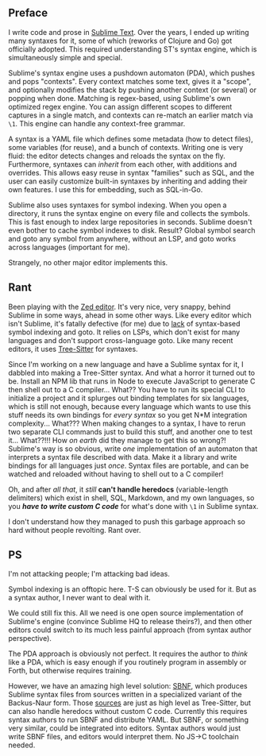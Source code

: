 ## Preface

I write code and prose in [Sublime Text](https://sublimetext.com). Over the years, I ended up writing many syntaxes for it, some of which (reworks of Clojure and Go) got officially adopted. This required understanding ST's syntax engine, which is simultaneously simple and special.

Sublime's syntax engine uses a pushdown automaton (PDA), which pushes and pops "contexts". Every context matches some text, gives it a "scope", and optionally modifies the stack by pushing another context (or several) or popping when done. Matching is regex-based, using Sublime's own optimized regex engine. You can assign different scopes to different captures in a single match, and contexts can re-match an earlier match via `\1`. This engine can handle any context-free grammar.

A syntax is a YAML file which defines some metadata (how to detect files), some variables (for reuse), and a bunch of contexts. Writing one is very fluid: the editor detects changes and reloads the syntax on the fly. Furthermore, syntaxes can _inherit_ from each other, with additions and overrides. This allows easy reuse in syntax "families" such as SQL, and the user can easily customize built-in syntaxes by inheriting and adding their own features. I use this for embedding, such as SQL-in-Go.

Sublime also uses syntaxes for symbol indexing. When you open a directory, it runs the syntax engine on every file and collects the symbols. This is fast enough to index large repositories in seconds. Sublime doesn't even bother to cache symbol indexes to disk. Result? Global symbol search and goto any symbol from anywhere, without an LSP, and goto works across languages (important for me).

Strangely, no other major editor implements this.

## Rant

Been playing with the [Zed editor](https://zed.dev). It's very nice, very snappy, behind Sublime in some ways, ahead in some other ways. Like every editor which isn't Sublime, it's fatally defective (for me) due to [lack](https://github.com/zed-industries/zed/issues/13307) of syntax-based symbol indexing and goto. It relies on LSPs, which don't exist for many languages and don't support cross-language goto. Like many recent editors, it uses [Tree-Sitter](https://tree-sitter.github.io) for syntaxes.

Since I'm working on a new language and have a Sublime syntax for it, I dabbled into making a Tree-Sitter syntax. And what a horror it turned out to be. Install an NPM lib that runs in Node to execute JavaScript to generate C then shell out to a C compiler... What?? You have to run its special CLI to initialize a project and it splurges out binding templates for six languages, which is still not enough, because every language which wants to use this stuff needs its own bindings for _every syntax_ so you get N*M integration complexity... What??? When making changes to a syntax, I have to rerun two separate CLI commands just to build this stuff, and another one to test it... What??!!! How _on earth_ did they manage to get this so wrong?! Sublime's way is so obvious, write _one_ implementation of an automaton that interprets a syntax file described with data. Make it a library and write bindings for all languages just _once_. Syntax files are portable, and can be watched and reloaded without having to shell out to a C compiler!

Oh, and after _all that_, it _still_ **can't handle heredocs** (variable-length delimiters) which exist in shell, SQL, Markdown, and my own languages, so you **_have to write custom C code_** for what's done with `\1` in Sublime syntax.

I don't understand how they managed to push this garbage approach so hard without people revolting. Rant over.

## PS

I'm not attacking people; I'm attacking bad ideas.

Symbol indexing is an offtopic here. T-S can obviously be used for it. But as a syntax author, I never want to deal with it.

We could still fix this. All we need is one open source implementation of Sublime's engine (convince Sublime HQ to release theirs?), and then other editors could switch to its much less painful approach (from syntax author perspective).

The PDA approach is obviously not perfect. It requires the author to _think_ like a PDA, which is easy enough if you routinely program in assembly or Forth, but otherwise requires training.

However, we have an amazing high level solution: [SBNF](https://github.com/BenjaminSchaaf/sbnf), which produces Sublime syntax files from sources written in a specialized variant of the Backus-Naur form. Those [sources](https://github.com/BenjaminSchaaf/sbnf/blob/master/sbnf/sbnf.sbnf) are just as high level as Tree-Sitter, but can also handle heredocs without custom C code. Currently this requires syntax authors to run SBNF and distribute YAML. But SBNF, or something very similar, could be integrated into editors. Syntax authors would just write SBNF files, and editors would interpret them. No JS→C toolchain needed.

